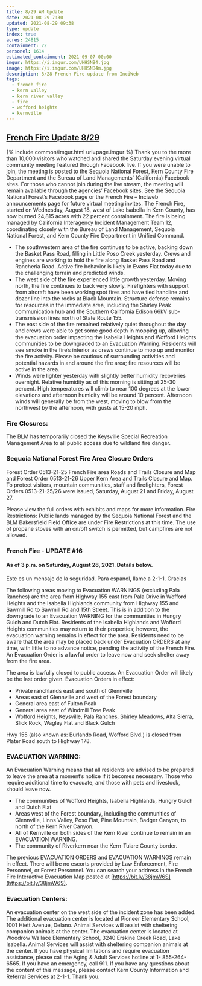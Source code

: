 ```yaml
---
title: 8/29 AM Update
date: 2021-08-29 7:30
updated: 2021-08-29 09:38
type: update
index: true
acres: 24815
containment: 22
personel: 1614
estimated_containment: 2021-09-07 00:00
imgur: https://i.imgur.com/UHHSNB4.jpg
image: https://i.imgur.com/UHHSNB4m.jpg
description: 8/28 French Fire update from InciWeb
tags:
  - french fire
  - kern valley
  - kern river valley
  - fire
  - wofford heights
  - kernville
---
```

## [French Fire Update 8/29](https://inciweb.nwcg.gov/incident/article/7813/65112/)

{% include common/imgur.html url=page.imgur %}
Thank you to the more than 10,000 visitors who watched and shared the Saturday evening virtual community meeting featured through Facebook live. If you were unable to join, the meeting is posted to the Sequoia National Forest, Kern County Fire Department and the Bureau of Land Managements' (California) Facebook sites. For those who cannot join during the live stream, the meeting will remain available through the agencies’ Facebook sites. See the Sequoia National Forest’s Facebook page or the French Fire – Inciweb announcements page for future virtual meeting invites.
The French Fire, started on Wednesday, August 18, west of Lake Isabella in Kern County, has now burned 24,815 acres with 22 percent containment. The fire is being managed by California Interagency Incident Management Team 12, coordinating closely with the Bureau of Land Management, Sequoia National Forest, and Kern County Fire Department in Unified Command.
 
- The southwestern area of the fire continues to be active, backing down the Basket Pass Road, filling in Little Poso Creek yesterday. Crews and engines are working to hold the fire along Basket Pass Road and Rancheria Road. Active fire behavior is likely in Evans Flat today due to the challenging terrain and predicted winds.
- The west side of the fire experienced little growth yesterday. Moving north, the fire continues to back very slowly. Firefighters with support from aircraft have been working spot fires and have tied handline and dozer line into the rocks at Black Mountain. Structure defense remains for resources in the immediate area, including the Shirley Peak communication hub and the Southern California Edison 66kV sub-transmission lines north of State Route 155.
- The east side of the fire remained relatively quiet throughout the day and crews were able to get some good depth in mopping up, allowing the evacuation order impacting the Isabella Heights and Wofford Heights communities to be downgraded to an Evacuation Warning. Residents will see smoke in the fire’s interior as crews continue to mop up and monitor the fire activity. Please be cautious of surrounding activities and potential hazards in and around the fire area; fire resources will be active in the area.
- Winds were lighter yesterday with slightly better humidity recoveries overnight. Relative humidity as of this morning is sitting at 25-30 percent. High temperatures will climb to near 100 degrees at the lower elevations and afternoon humidity will be around 10 percent. Afternoon winds will generally be from the west, moving to blow from the northwest by the afternoon, with gusts at 15-20 mph.
 
### Fire Closures:

The BLM has temporarily closed the Keysville Special Recreation Management Area to all public access due to wildland fire danger.
 
### Sequoia National Forest Fire Area Closure Orders
Forest Order 0513-21-25 French Fire area Roads and Trails Closure and Map and Forest Order 0513-21-26 Upper Kern Area and Trails Closure and Map. To protect visitors, mountain communities, staff and firefighters, Forest Orders 0513-21-25/26 were issued, Saturday, August 21 and Friday, August 27.

Please view the full orders with exhibits and maps for more information.
Fire Restrictions: Public lands managed by the Sequoia National Forest and the BLM Bakersfield Field Office are under Fire Restrictions at this time. The use of propane stoves with an on/off switch is permitted, but campfires are not allowed.
 
### French Fire - UPDATE #16
#### As of 3 p.m. on Saturday, August 28, 2021. Details below.
 
Este es un mensaje de la seguridad. Para espanol, llame a 2-1-1. Gracias
 
The following areas moving to Evacuation WARNINGS (excluding Pala Ranches) are the area from Highway 155 east from Pala Drive in Wofford Heights and the Isabella Highlands community from Highway 155 and Sawmill Rd to Sawmill Rd and 15th Street. This is in addition to the downgrade to an Evacuation WARNING for the communities in Hungry Gulch and Dutch Flat. Residents of the Isabella Highlands and Wofford Heights communities may return to their properties; however, the evacuation warning remains in effect for the area. Residents need to be aware that the area may be placed back under Evacuation ORDERS at any time, with little to no advance notice, pending the activity of the French Fire.
An Evacuation Order is a lawful order to leave now and seek shelter away from the fire area.

The area is lawfully closed to public access. An Evacuation Order will likely be the last order given. Evacuation Orders in effect:
- Private ranchlands east and south of Glennville
- Areas east of Glennville and west of the Forest boundary
- General area east of Fulton Peak
- General area east of Windmill Tree Peak
- Wofford Heights, Keysville, Pala Ranches, Shirley Meadows, Alta Sierra, Slick Rock, Wagley Flat and Black Gulch

Hwy 155 (also known as: Burlando Road, Wofford Blvd.) is closed from Plater Road south to Highway 178.

### EVACUATION WARNING:
An Evacuation Warning means that all residents are advised to be prepared to leave the area at a moment’s notice if it becomes necessary. Those who require additional time to evacuate, and those with pets and livestock, should leave now.
- The communities of Wofford Heights, Isabella Highlands, Hungry Gulch and Dutch Flat
- Areas west of the Forest boundary, including the communities of Glennville, Linns Valley, Poso Flat, Pine Mountain, Badger Canyon, to north of the Kern River Canyon.
- All of Kernville on both sides of the Kern River continue to remain in an EVACUATION WARNING.
- The community of Riverkern near the Kern-Tulare County border.

The previous EVACUATION ORDERS and EVACUATION WARNINGS remain in effect. There will be no escorts provided by Law Enforcement, Fire Personnel, or Forest Personnel. You can search your address in the French Fire Interactive Evacuation Map posted at [https://bit.ly/38jmW6S](https://bit.ly/38jmW6S).

### Evacuation Centers:
An evacuation center on the west side of the incident zone has been added. The additional evacuation center is located at Pioneer Elementary School, 1001 Hiett Avenue, Delano. Animal Services will assist with sheltering companion animals at the center. The evacuation center is located at Woodrow Wallace Elementary School, 3240 Erskine Creek Road, Lake Isabella. Animal Services will assist with sheltering companion animals at the center. If you have physical limitations and require evacuation assistance, please call the Aging & Adult Services hotline at 1- 855-264-6565. If you have an emergency, call 911. If you have any questions about the content of this message, please contact Kern County Information and Referral Services at 2-1-1. Thank you.
